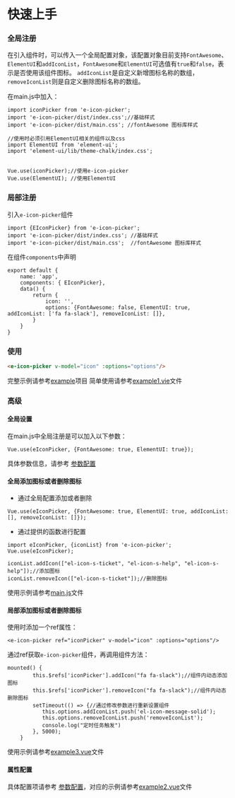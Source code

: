 # 快速上手

### 全局注册
在引入组件时，可以传入一个全局配置对象，该配置对象目前支持`FontAwesome`、`ElementUI`和`addIconList`，`FontAwesome`和`ElementUI`可选值有`true`和`false`，表示是否使用该组件图标。
`addIconList`是自定义新增图标名称的数组，`removeIconList`则是自定义删除图标名称的数组。

在main.js中加入：

```vue
import iconPicker from 'e-icon-picker';
import 'e-icon-picker/dist/index.css';//基础样式
import 'e-icon-picker/dist/main.css'; //fontAwesome 图标库样式

//使用时必须引用ElementUI相关的组件以及css
import ElementUI from 'element-ui';
import 'element-ui/lib/theme-chalk/index.css';


Vue.use(iconPicker);//使用e-icon-picker
Vue.use(ElementUI); //使用ElementUI

```

### 局部注册

引入`e-icon-picker`组件

```vue
import {EIconPicker} from 'e-icon-picker';
import 'e-icon-picker/dist/index.css'; //基础样式
import 'e-icon-picker/dist/main.css';  //fontAwesome 图标库样式
```
在组件`components`中声明
```vue
export default {
    name: 'app',
    components: { EIconPicker},
    data() {
        return {
            icon: '',
            options: {FontAwesome: false, ElementUI: true, addIconList: ['fa fa-slack'], removeIconList: []},
        }
    }
}
```


### 使用

```html
<e-icon-picker v-model="icon" :options="options"/>
```

完整示例请参考[example](https://gitee.com/cnovel/e-icon-picker/tree/master/example)项目
简单使用请参考[example1.vie](https://gitee.com/cnovel/e-icon-picker/tree/master/example/src/components/example1.vue)文件

### 高级

#### 全局设置

在main.js中全局注册是可以加入以下参数：
```vue
Vue.use(eIconPicker, {FontAwesome: true, ElementUI: true});
```
具体参数信息，请参考 [参数配置](configuration.md)

#### 全局添加图标或者删除图标
* 通过全局配置添加或者删除

```vue
Vue.use(eIconPicker, {FontAwesome: true, ElementUI: true, addIconList: [], removeIconList: []});
```

* 通过提供的函数进行配置

```vue
import eIconPicker, {iconList} from 'e-icon-picker';
Vue.use(eIconPicker);

iconList.addIcon(["el-icon-s-ticket", "el-icon-s-help", "el-icon-s-help"]);//添加图标
iconList.removeIcon(["el-icon-s-ticket"]);//删除图标
```
使用示例请参考[main.js](https://gitee.com/cnovel/e-icon-picker/tree/master/example/src/main.js)文件

#### 局部添加图标或者删除图标
使用时添加一个ref属性：

```vue
<e-icon-picker ref="iconPicker" v-model="icon" :options="options"/>
```

通过ref获取`e-icon-picker`组件，再调用组件方法：
```vue
mounted() {
        this.$refs['iconPicker'].addIcon("fa fa-slack");//组件内动态添加图标
        this.$refs['iconPicker'].removeIcon("fa fa-slack");//组件内动态删除图标
        setTimeout(() => {//通过修改参数进行重新设置组件
           this.options.addIconList.push('el-icon-message-solid');
           this.options.removeIconList.push('removeIconList');
           console.log("定时任务触发")
        }, 5000);
    }
```

使用示例请参考[example3.vue](https://gitee.com/cnovel/e-icon-picker/tree/master/example/src/components/example3.vue)文件

#### 属性配置
具体配置项请参考 [参数配置](configuration.md)，对应的示例请参考[example2.vue](https://gitee.com/cnovel/e-icon-picker/tree/master/example/src/components/example2.vue)文件


